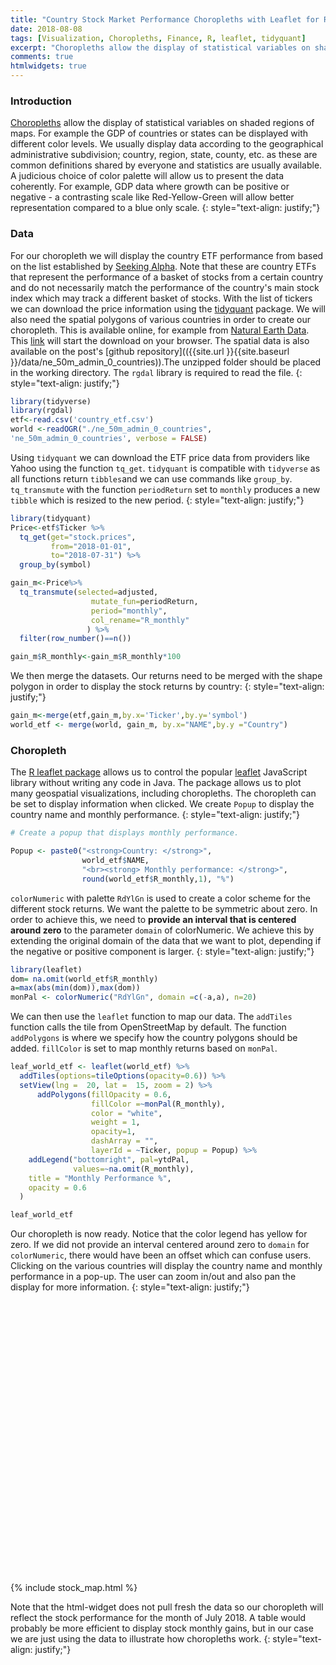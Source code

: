 ```yaml
---
title: "Country Stock Market Performance Choropleths with Leaflet for R"
date: 2018-08-08
tags: [Visualization, Choropleths, Finance, R, leaflet, tidyquant]
excerpt: "Choropleths allow the display of statistical variables on shaded regions of maps. For example the GDP of countries or states can be displayed with different color levels. We usually display data according to the geographical administrative subdivision; country, region, state, county, etc. as these are common definitions shared by everyone and statistics are usually available. A judicious choice of color palette will allow us to present the data coherently. For example, GDP data where growth can be positive or negative - a contrasting scale like Red-Yellow-Green will allow better representation compared to a blue only scale. "
comments: true
htmlwidgets: true
---
```

### Introduction
[Choropleths](https://en.wikipedia.org/wiki/Choropleth_map) allow the display of statistical variables on shaded regions of maps. For example the GDP of countries or states can be displayed with different color levels. We usually display data according to the geographical administrative subdivision; country, region, state, county, etc. as these are common definitions shared by everyone and statistics are usually available. A judicious choice of color palette will allow us to present the data coherently. For example, GDP data where growth can be positive or negative - a contrasting scale like Red-Yellow-Green will allow better representation compared to a blue only scale.
{: style="text-align: justify;"}

### Data
For our choropleth we will display the country ETF performance from based on the list established by [Seeking Alpha](https://seekingalpha.com/etfs-and-funds/etf-tables/countries). Note that these are country ETFs that represent the performance of a basket of stocks from a certain country and do not necessarily match the performance of the country's main stock index which may track a different basket of stocks. With the list of tickers we can download the price information using the [tidyquant](https://github.com/business-science/tidyquant) package. We will also need the spatial polygons of various countries in order to create our choropleth. This is available online, for example from [Natural Earth Data](http//www.naturalearthdata.com). This [link]((http://www.naturalearthdata.com/http//www.naturalearthdata.com/download/50m/cultural/ne_50m_admin_0_countries.zip)) will start the download on your browser. The spatial data is also available on the post's [github repository](({{site.url }}{{site.baseurl }}/data/ne_50m_admin_0_countries)).The unzipped folder should be placed in the working directory. The `rgdal` library is required to read the file.
{: style="text-align: justify;"}

```r
library(tidyverse)
library(rgdal)
etf<-read.csv('country_etf.csv')
world <-readOGR("./ne_50m_admin_0_countries",
'ne_50m_admin_0_countries', verbose = FALSE)
```
Using `tidyquant` we can download the ETF price data from providers like Yahoo using the function `tq_get`. `tidyquant` is compatible with `tidyverse` as all functions return `tibbles`and we can use commands like `group_by`. `tq_transmute` with the function `periodReturn` set to `monthly` produces a new `tibble` which is resized to the new period.
{: style="text-align: justify;"}


```r
library(tidyquant)
Price<-etf$Ticker %>%
  tq_get(get="stock.prices",
         from="2018-01-01",
         to="2018-07-31") %>%
  group_by(symbol)

gain_m<-Price%>%
  tq_transmute(selected=adjusted,
                  mutate_fun=periodReturn,
                  period="monthly",
                  col_rename="R_monthly"
                 ) %>%
  filter(row_number()==n())

gain_m$R_monthly<-gain_m$R_monthly*100
```
We then merge the datasets. Our returns need to be merged with the shape polygon in order to display the stock returns by country:
{: style="text-align: justify;"}

```r
gain_m<-merge(etf,gain_m,by.x='Ticker',by.y='symbol')
world_etf <- merge(world, gain_m, by.x="NAME",by.y ="Country")
```
### Choropleth
The [R leaflet package](https://rstudio.github.io/leaflet/) allows us to control the popular [leaflet](https://leafletjs.com/) JavaScript library without writing any code in Java. The package allows us to plot many geospatial visualizations, including choropleths. The choropleth can be set to display information when clicked. We create `Popup` to display the country name and monthly performance.
{: style="text-align: justify;"}

```r
# Create a popup that displays monthly performance.

Popup <- paste0("<strong>Country: </strong>",
                world_etf$NAME,
                "<br><strong> Monthly performance: </strong>",
                round(world_etf$R_monthly,1), "%")
```
`colorNumeric` with palette `RdYlGn` is used to create a color scheme for the different stock returns. We want the palette to be symmetric about zero. In order to achieve this, we need to **provide an interval that is centered around zero** to the parameter `domain` of colorNumeric. We achieve this by extending the original domain of the data that we want to plot, depending if the negative or positive component is larger.
{: style="text-align: justify;"}

```r
library(leaflet)
dom= na.omit(world_etf$R_monthly)
a=max(abs(min(dom)),max(dom))
monPal <- colorNumeric("RdYlGn", domain =c(-a,a), n=20)
```
We can then use the `leaflet` function to map our data. The `addTiles` function calls the tile from OpenStreetMap by default. The function `addPolygons` is where we specify how the country polygons should be added. `fillColor` is set to map monthly returns based on `monPal`.

```r
leaf_world_etf <- leaflet(world_etf) %>%
  addTiles(options=tileOptions(opacity=0.6)) %>%
  setView(lng =  20, lat =  15, zoom = 2) %>%
      addPolygons(fillOpacity = 0.6,
                  fillColor =~monPal(R_monthly),
                  color = "white",
                  weight = 1,
                  opacity=1,
                  dashArray = "",
                  layerId = ~Ticker, popup = Popup) %>%
    addLegend("bottomright", pal=ytdPal,
              values=~na.omit(R_monthly),
    title = "Monthly Performance %",
    opacity = 0.6
  )

leaf_world_etf
```
Our choropleth is now ready. Notice that the color legend has yellow for zero. If we did not provide an interval centered around zero to `domain` for `colorNumeric`, there would have been an offset which can confuse users. Clicking on the various countries will display the country name and monthly performance in a pop-up. The user can zoom in/out and also pan the display for more information.
{: style="text-align: justify;"}

<div id="htmlwidget-8117a5c62e2a5a621f7e" style="width:750px;height:450px;" class="leaflet html-widget"></div>
{% include stock_map.html %}

Note that the html-widget does not pull fresh the data so our choropleth will reflect the stock performance for the month of July 2018. A table would probably be more efficient to display stock monthly gains, but in our case we are just using the data to illustrate how choropleths work.
{: style="text-align: justify;"}
